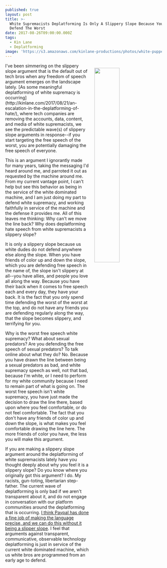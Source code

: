 ```yaml
---
published: true
layout: post
title: >-
  White Supremacists Deplatforming Is Only A Slippery Slope Because You ONLY
  Defend The Worst
date: 2017-08-26T09:00:00.000Z
tags:
  - Kin Lane
  - Deplatforming
image: 'https://s3.amazonaws.com/kinlane-productions/photos/white-puppets.jpg'
---
```

<p><img src="https://s3.amazonaws.com/kinlane-productions/photos/white-puppets.jpg" align="right" width="40%" style="padding: 15px;" /></p>I've been simmering on the slippery slope argument that is the default out of tech bros when any freedom of speech argument emerges on the landscape lately. [As some meaningful deplatforming of white supremacy is occurring](http://kinlane.com/2017/08/21/an-escalation-in-the-deplatforming-of-hate/), where tech companies are removing the accounts, data, content, and media of white supremacists, we see the predictable wave(s) of slippery slope arguments in response--if you start targeting the free speech of the worst, you are potentially damaging the free speech of everyone.

This is an argument I ignorantly made for many years, taking the messaging I'd heard around me, and parroted it out as requested by the machine around me. From my current vantage point, I can't help but see this behavior as being in the service of the white dominated machine, and I am just doing my part to defend white supremacy, and working faithfully in service of the machine and the defense it provides me. All of this leaves me thinking: Why can't we move the line back? Why does deplatforming hate speech from white supremacists a slippery slope?

It is only a slippery slope because us white dudes do not defend anywhere else along the slope. When you have friends of color up and down the slope, which you are defending free speech in the name of, the slope isn't slippery at all--you have allies, and people you love all along the way. Because you have their back when it comes to free speech each and every day, they have your back. It is the fact that you only spend time defending the worst of the worst at the top, and do not have any friends you are defending regularly along the way, that the slope becomes slippery, and terrifying for you.

Why is the worst free speech white supremacy? What about sexual predators? Are you defending the free speech of sexual predators? To talk online about what they do? No. Because you have drawn the line between being a sexual predators as bad, and white supremacy speech as well, not that bad, because I'm white, or I need to perform for my white community because I need to remain part of what is going on. The worst free speech isn't white supremacy, you have just made the decision to draw the line there, based upon where you feel comfortable, or do not feel comfortable. The fact that you don't have any friends of color up and down the slope, is what makes you feel comfortable drawing the line here. The more friends of color you have, the less you will make this argument.

If you are making a slippery slope argument around the deplatforming of white supremacists lately have you thought deeply about why you feel it is a slippery slope? Do you know where you originally got this argument? I do. My racists, gun-toting, libertarian step-father. The current wave of deplatforming is only bad if we aren't transparent about it, and do not engage in conversation with our platform communities around the deplatforming that is occurring. [I think Paypal has done a fine job of making the language precise, and we can do this without it being a slipper slope](http://kinlane.com/2017/08/21/an-escalation-in-the-deplatforming-of-hate/). I feel that arguments against transparent, communicative, observable technology deplatforming is just in service of the current white dominated machine, which us white bros are programmed from an early age to defend.
